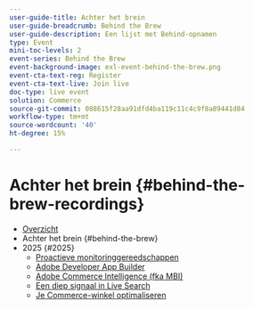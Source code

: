 ```yaml
---
user-guide-title: Achter het brein
user-guide-breadcrumb: Behind the Brew
user-guide-description: Een lijst met Behind-opnamen
type: Event
mini-toc-levels: 2
event-series: Behind the Brew
event-background-image: exl-event-behind-the-brew.png
event-cta-text-reg: Register
event-cta-text-live: Join live
doc-type: live event
solution: Commerce
source-git-commit: 088615f28aa91dfd4ba119c11c4c9f8a89441d84
workflow-type: tm+mt
source-wordcount: '40'
ht-degree: 15%

---
```



# Achter het brein {#behind-the-brew-recordings}

+ [Overzicht](overview.md)
+ Achter het brein {#behind-the-brew}
+ 2025 {#2025}
   + [Proactieve monitoringgereedschappen](2025/proactive-monitoring-tools.md)
   + [Adobe Developer App Builder](2025/app-builder.md)
   + [Adobe Commerce Intelligence (fka MBI)](2025/commerce-intelligence.md)
   + [Een diep signaal in Live Search](2025/deep-dive-live-search.md)
   + [Je Commerce-winkel optimaliseren](2025/commerce-storefront.md)

